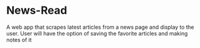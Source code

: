 # News-Read
A web app that scrapes latest articles from a news page and display to the user. User will have the option of saving the favorite articles and making notes of it
